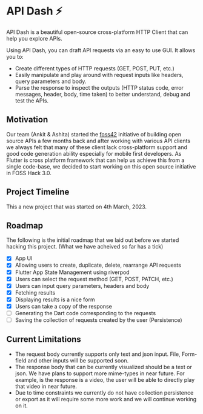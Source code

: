# API Dash ⚡️

API Dash is a beautiful open-source cross-platform HTTP Client that can help you explore APIs.

Using API Dash, you can draft API requests via an easy to use GUI. It allows you to:
- Create different types of HTTP requests (GET, POST, PUT, etc.)
- Easily manipulate and play around with request inputs like headers, query parameters and body.
- Parse the response to inspect the outputs (HTTP status code, error messages, header, body, time taken) to better understand, debug and test the APIs. 

## Motivation

Our team (Ankit & Ashita) started the [foss42](https://foss42.com) initiative of building open source APIs a few months back and after working with various API clients we always felt that many of these client lack cross-platform support and good code generation ability especially for mobile first developers. As Flutter is cross platform framework that can help us achieve this from a single code-base, we decided to start working on this open source initiative in FOSS Hack 3.0.

## Project Timeline

This a new project that was started on 4th March, 2023.

## Roadmap

The following is the initial roadmap that we laid out before we started hacking this project. (What we have acheived so far has a tick)

- [x] App UI
- [x] Allowing users to create, duplicate, delete, rearrange API requests
- [x] Flutter App State Management using riverpod
- [x] Users can select the request method (GET, POST, PATCH, etc.)
- [x] Users can input query parameters, headers and body
- [x] Fetching results
- [x] Displaying results is a nice form
- [x] Users can take a copy of the response
- [ ] Generating the Dart code corresponding to the requests
- [ ] Saving the collection of requests created by the user (Persistence)

## Current Limitations

- The request body currently supports only text and json input. File, Form-field and other inputs will be supported soon.
- The response body that can be currently visualized should be a text or json. We have plans to support more mime-types in near future. For example, is the response is a video, the user will be able to directly play that video in near future.
- Due to time constraints we currently do not have collection persistence or export as it will require some more work and we will continue working on it.
